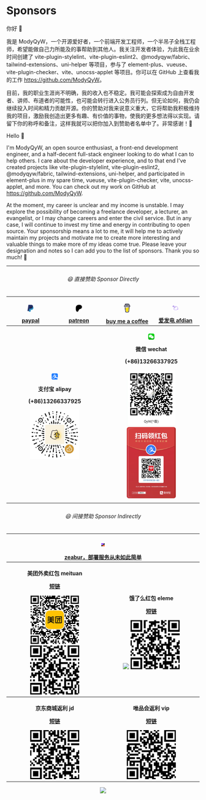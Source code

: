 # Sponsors

你好 👋

我是 ModyQyW，一个开源爱好者，一个前端开发工程师，一个半吊子全栈工程师，希望能做自己力所能及的事帮助到其他人。我关注开发者体验，为此我在业余时间创建了 vite-plugin-stylelint、vite-plugin-eslint2、@modyqyw/fabric、tailwind-extensions、uni-helper 等项目，参与了 element-plus、vueuse、vite-plugin-checker、vite、unocss-applet 等项目。你可以在 GitHub 上查看我的工作 <https://github.com/ModyQyW>。

目前，我的职业生涯尚不明确，我的收入也不稳定。我可能会探索成为自由开发者、讲师、布道者的可能性，也可能会转行进入公务员行列。但无论如何，我仍会继续投入时间和精力贡献开源。你的赞助对我来说意义重大，它将帮助我积极维持我的项目，激励我创造出更多有趣、有价值的事物，使我的更多想法得以实现。请留下你的称呼和备注，这样我就可以把你加入到赞助者名单中了。非常感谢！🙏

Hello 👋

I'm ModyQyW, an open source enthusiast, a front-end development engineer, and a half-decent full-stack engineer looking to do what I can to help others. I care about the developer experience, and to that end I've created projects like vite-plugin-stylelint, vite-plugin-eslint2, @modyqyw/fabric, tailwind-extensions, uni-helper, and participated in element-plus in my spare time, vueuse, vite-plugin-checker, vite, unocss-applet, and more. You can check out my work on GitHub at <https://github.com/ModyQyW>.

At the moment, my career is unclear and my income is unstable. I may explore the possibility of becoming a freelance developer, a lecturer, an evangelist, or I may change careers and enter the civil service. But in any case, I will continue to invest my time and energy in contributing to open source. Your sponsorship means a lot to me, it will help me to actively maintain my projects and motivate me to create more interesting and valuable things to make more of my ideas come true. Please leave your designation and notes so I can add you to the list of sponsors. Thank you so much! 🙏

<table>
  <tr style="visibility: collapse;">
    <th></th>
    <th></th>
    <th></th>
    <th></th>
    <th></th>
    <th></th>
    <th></th>
    <th></th>
  </tr>
  <tr>
    <th colspan="8">
      <h6>😄 直接赞助 Sponsor Directly</h6>
    </th>
  </tr>
  <tr>
    <th colspan="2" style="width: 25%">
      <a href="https://www.paypal.com/paypalme/wurui7" target="_blank">
        <p>
          <img src="./assets/paypal-logo.svg" width="16px" style="vertical-align: middle" />
        </p>
        <span>paypal</span>
      </a>
    </th>
    <th colspan="2" style="width: 25%">
      <a href="https://www.patreon.com/user?u=84888011" target="_blank">
        <p>
          <img src="./assets/patreon-logo.svg" width="16px" style="vertical-align: middle" />
        </p>
        <span>patreon</span>
      </a>
    </th>
    <th colspan="2" style="width: 25%">
      <a href="https://www.buymeacoffee.com/wuruidevo" target="_blank">
        <p>
          <img src="./assets/bmc-logo.svg" width="16px" style="vertical-align: middle" />
        </p>
        <span>buy me a coffee</span>
      </a>
    </th>
    <th colspan="2" style="width: 25%">
      <a href="https://afdian.net/a/ModyQyW" target="_blank">
        <p>
          <img src="./assets/afdian-logo.png" width="16px" style="vertical-align: middle" />
        </p>
        <span>爱发电 afdian</span>
      </a>
    </th>
  </tr>
  <tr>
    <th colspan="4">
      <p>
        <img src="./assets/alipay-logo.png" width="16px" style="vertical-align: middle" />
      </p>
      <p>支付宝 alipay</p>
      <p>(+86)13266337925</p>
      <img src="./assets/wechat.png" width="128px" />
    </th>
    <th colspan="4">
      <p>
        <img src="./assets/wechat-logo.png" width="16px" style="vertical-align: middle" />
      </p>
      <p>微信 wechat</p>
      <p>(+86)13266337925</p>
      <img src="./assets/alipay.png" width="128px" />
      <img src="./assets/alipay-red-envelope.jpg" width="128px" />
    </th>
  </tr>
  <tr><td colspan="8"></td></tr>
  <tr>
    <th colspan="8">
      <h6>😄 间接赞助 Sponsor Indirectly</h6>
    </th>
  </tr>
  <tr>
    <th colspan="8">
      <a href="https://zeabur.com?referralCode=ModyQyW&utm_source=ModyQyW">
        <p>
          <img src="./assets/zeabur-logo.svg" width="16px" style="vertical-align: middle" />
        </p>
        <span>zeabur，部署服务从未如此简单</span>
      </a>
    </th>
  </tr>
  <tr>
    <th colspan="4">
      <p>美团外卖红包 meituan</p>
      <p>
        <a href="https://tb.j5k6.com/5g8Sb" target="_blank">短链</a>
      </p>
      <img src="./assets/meituan-wechat-miniprogram.jpg" width="128px" />
      <img src="./assets/meituan-web.png" width="128px" />
    </th>
    <th colspan="4">
      <p>饿了么红包 eleme</p>
      <p>
        <a href="https://tb.j5k6.com/5g7A7" target="_blank">短链</a>
      </p>
      <img src="./assets/eleme-wechat-miniprogram.avif" width="128px" />
      <img src="./assets/eleme-web.png" width="128px" />
    </th>
  </tr>
  <tr>
    <th colspan="4">
      <p>京东商城返利 jd</p>
      <p>
        <a href="https://tb.j5k6.com/5gayH" target="_blank">短链</a>
      </p>
      <img src="./assets/jd-web.png" width="128px" />
    </th>
    <th colspan="4">
      <p>唯品会返利 vip</p>
      <p>
        <a href="https://tb.j5k6.com/5gbB3" target="_blank">短链</a>
      </p>
      <img src="./assets/vip-web.png" width="128px" />
    </th>
  </tr>
</table>

<p align="center">
  <a href="https://cdn.jsdelivr.net/gh/ModyQyW/sponsors/sponsorkit/sponsors.svg">
    <img src="https://cdn.jsdelivr.net/gh/ModyQyW/sponsors/sponsorkit/sponsors.svg"/>
  </a>
</p>
